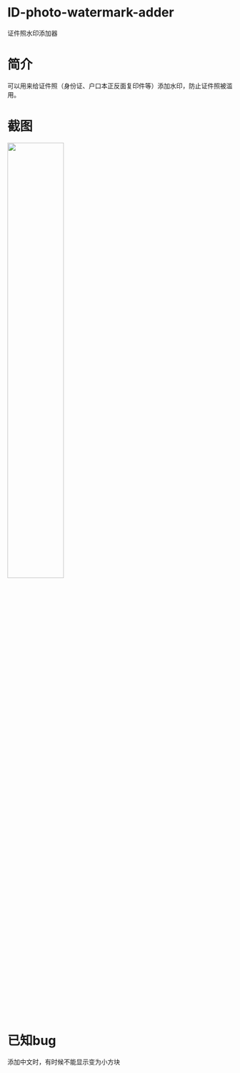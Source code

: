 # ID-photo-watermark-adder
证件照水印添加器
# 简介
可以用来给证件照（身份证、户口本正反面复印件等）添加水印，防止证件照被滥用。
# 截图
<img width="50%" src="https://github.com/yinque/ID-photo-watermark-adder/assets/45099564/830a72d2-2aca-442d-a283-1bf52cc54cba"/>

# 已知bug
添加中文时，有时候不能显示变为小方块
